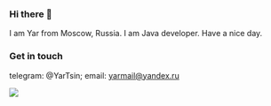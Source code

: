 ### Hi there 👋
I am Yar from Moscow, Russia. I am Java developer. Have a nice day.

### Get in touch
telegram: @YarTsin; email: yarmail@yandex.ru <br>

![](https://komarev.com/ghpvc/?username=yarmail)<br><br>
<!--
**yarmail/yarmail** is a ✨ _special_ ✨ repository because its `README.md` (this file) appears on your GitHub profile.

Here are some ideas to get you started:

- 🔭 I’m currently working on ...
- 🌱 I’m currently learning ...
- 👯 I’m looking to collaborate on ...
- 🤔 I’m looking for help with ...
- 💬 Ask me about ...
- 📫 How to reach me: ...
- 😄 Pronouns: ...
- ⚡ Fun fact: ...
-->
